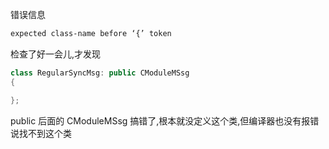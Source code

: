 错误信息
```bash
expected class-name before ‘{’ token
```
检查了好一会儿,才发现
```cpp
class RegularSyncMsg: public CModuleMSsg
{

};
```
public 后面的 CModuleMSsg 搞错了,根本就没定义这个类,但编译器也没有报错说找不到这个类